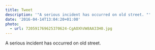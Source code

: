 ```yaml
---
title: Tweet
description: '"A serious incident has occurred on old street. "'
date: '2016-04-14T13:04:20+01:00'
photo:
  - url: 720591769625370624-CgAOXhVW8AA33H0.jpg
---
```

A serious incident has occurred on old street. 
